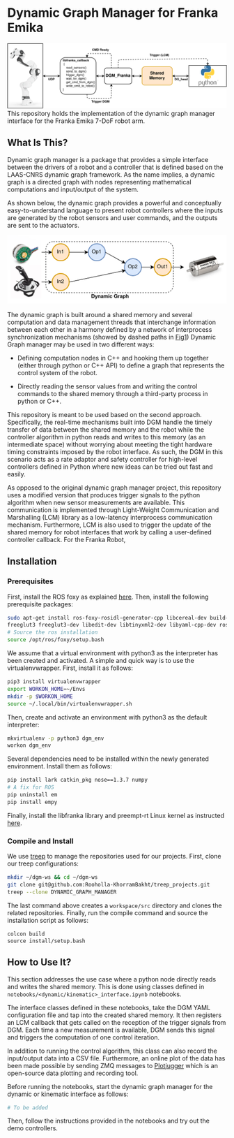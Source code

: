 # Dynamic Graph Manager for Franka Emika

![DGM_Franka](doc/DGMFranka.drawio.png)
This repository holds the implementation of the dynamic graph manager interface for the Franka Emika 7-DoF robot arm.

## What Is This?

Dynamic graph manager is a package that provides a simple interface between the drivers of a robot and a controller that is defined based on the LAAS-CNRS dynamic graph framework. As the name implies, a dynamic graph is a directed graph with nodes representing mathematical computations and input/output of the system. 

As shown below, the dynamic graph provides a powerful and conceptually easy-to-understand language to present robot controllers where the inputs are generated by the robot sensors and user commands, and the outputs are sent to the actuators. 

![DG_Conecept](doc/Dynamic-Graph.drawio.png)

The dynamic graph is built around a shared memory and several computation and data management threads that interchange information between each other in a harmony defined by a network of interprocess synchronization mechanisms (showed by dashed paths in [Fig1](#DGM_Franka)) Dynamic Graph manager may be used in two different ways:

- Defining computation nodes in C++ and hooking them up together (either through python or C++ API) to define a graph that represents the control system of the robot. 

- Directly reading the sensor values from and writing the control commands to the shared memory through a third-party process in python or C++. 



This repository is meant to be used based on the second approach. Specifically, the real-time mechanisms built into DGM handle the timely transfer of data between the shared memory and the robot while the controller algorithm in python reads and writes to this memory (as an intermediate space) without worrying about meeting the tight hardware timing constraints imposed by the robot interface. As such, the DGM in this scenario acts as a rate adaptor and safety controller for high-level controllers defined in Python where new ideas can be tried out fast and easily. 

As opposed to the original dynamic graph manager project, this repository uses a modified version that produces trigger signals to the python algorithm when new sensor measurements are available. This communication is implemented through Light-Weight Communication and Marshalling (LCM) library as a low-latency interprocess communication mechanism. Furthermore, LCM is also used to trigger the update of the shared memory for robot interfaces that work by calling a user-defined controller callback. For the Franka Robot, 


## Installation

### Prerequisites

First, install the ROS foxy as explained [here](https://docs.ros.org/en/foxy/Installation.html). Then, install the following prerequisite packages:

```bash
sudo apt-get install ros-foxy-rosidl-generator-cpp libcereal-dev build-essential\
freeglut3 freeglut3-dev libedit-dev libtinyxml2-dev libyaml-cpp-dev ros-foxy-ament-cmake-nose
# Source the ros installation
source /opt/ros/foxy/setup.bash 
```

We assume that a virtual environment with python3 as the interpreter has been created and activated. A simple and quick way is to use the virtualenvwrapper. First, install it as follows:

```bash
pip3 install virtualenvwrapper
export WORKON_HOME=~/Envs
mkdir -p $WORKON_HOME
source ~/.local/bin/virtualenvwrapper.sh
```
Then, create and activate an environment with python3 as the default interpreter:

```bash
mkvirtualenv -p python3 dgm_env
workon dgm_env 
```

Several dependencies need to be installed within the newly generated environment. Install them as follows:

```bash
pip install lark catkin_pkg nose==1.3.7 numpy
# A fix for ROS
pip uninstall em
pip install empy 
```

Finally, install the libfranka library and preempt-rt Linux kernel as instructed [here](https://frankaemika.github.io/docs/installation_linux.html). 

### Compile and Install

We use [treep](https://pypi.org/project/treep/) to manage the repositories used for our projects. First, clone our treep configurations:

```bash
mkdir ~/dgm-ws && cd ~/dgm-ws
git clone git@github.com:Rooholla-KhorramBakht/treep_projects.git
treep --clone DYNAMIC_GRAPH_MANAGER
```

The last command above creates a `workspace/src` directory and clones the related repositories. Finally, run the compile command and source the installation script as follows:

```
colcon build
source install/setup.bash
```
## How to Use It?

This section addresses the use case where a python node directly reads and writes the shared memory. This is done using classes defined in `notebooks/<dynamic/kinematic>_interface.ipynb` notebooks. 

The interface classes defined in these notebooks, take the DGM YAML configuration file and tap into the created shared memory. It then registers an LCM callback that gets called on the reception of the trigger signals from DGM. Each time a new measurement is available, DGM sends this signal and triggers the computation of one control iteration. 

In addition to running the control algorithm, this class can also record the input/output data into a CSV file. Furthermore, an online plot of the data has been made possible by sending ZMQ messages to [Plotjugger](https://www.plotjuggler.io/) which is an open-source data plotting and recording tool. 

Before running the notebooks, start the dynamic graph manager for the dynamic or kinematic interface as follows:

```bash
# To be added
```

Then, follow the instructions provided in the notebooks and try out the demo controllers.
